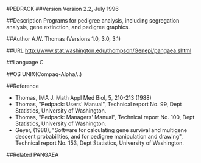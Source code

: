 #PEDPACK
##Version
Version 2.2, July 1996

##Description
Programs for pedigree analysis, including segregation analysis, gene extinction, and pedigree graphics.

##Author
A.W. Thomas (Versions 1.0, 3.0, 3.1)

##URL
http://www.stat.washington.edu/thompson/Genepi/pangaea.shtml

##Language
C

##OS
UNIX(Compaq-Alpha/..)

##Reference
* Thomas, IMA J. Math Appl Med Biol, 5, 210-213 (1988)
* Thomas, "Pedpack: Users' Manual", Technical report No. 99, Dept Statistics, University of Washington.
* Thomas, "Pedpack: Managers' Manual", Technical report No. 100, Dept Statistics, University of Washington.
* Geyer, (1988), "Software for calculating gene survival and multigene descent probabilities, and for pedigree manipulation and drawing", Technical report No. 153, Dept Statistics, University of Washington.

##Related
PANGAEA

